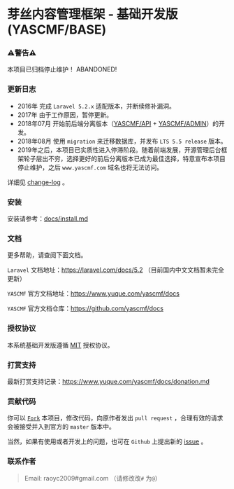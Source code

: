 # 芽丝内容管理框架 - 基础开发版(YASCMF/BASE)

### ⚠️警告⚠️

本项目已归档停止维护！
ABANDONED!

### 更新日志

- 2016年 完成 `Laravel 5.2.x` 适配版本，并断续修补漏洞。
- 2017年 由于工作原因，暂停更新。
- 2018年07月 开始前后端分离版本（[YASCMF/API](https://github.com/yascmf/api) + [YASCMF/ADMIN](https://github.com/yascmf/admin)）的开发。
- 2018年08月 使用 `migration` 来迁移数据库，并发布 `LTS 5.5 release` 版本。
- 2019年之后，本项目已实质性进入停滞阶段。随着前端发展，开源管理后台框架轮子层出不穷，选择更好的前后分离版本已成为最佳选择，特意宣布本项目停止维护，之后 `www.yascmf.com` 域名也将无法访问。

详细见 [change-log](https://www.yuque.com/yascmf/docs/change_log.md) 。

### 安装

安装请参考：[docs/install.md](https://www.yuque.com/yascmf/docs/install.md)


### 文档

更多帮助，请查阅下面文档。

`Laravel` 文档地址：https://laravel.com/docs/5.2 （目前国内中文文档暂未完全更新）

`YASCMF` 官方文档地址：https://www.yuque.com/yascmf/docs

`YASCMF` 官方文档仓库：https://github.com/yascmf/docs

### 授权协议

本系统基础开发版遵循 [MIT](http://opensource.org/licenses/MIT) 授权协议。

### 打赏支持


最新打赏支持记录：https://www.yuque.com/yascmf/docs/donation.md


### 贡献代码

你可以 [`Fork`](https://github.com/yascmf/base/fork) 本项目，修改代码，向原作者发出 `pull request` ，合理有效的请求会被接受并入到官方的 `master` 版本中。

当然，如果有使用或者开发上的问题，也可在 `Github` 上提出新的 [issue](https://github.com/yascmf/base/issues/new) 。

### 联系作者

>   Email: raoyc2009#gmail.com （请修改改`#` 为`@`）
